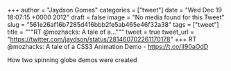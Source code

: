 
+++
author = "Jaydson Gomes"
categories = ["tweet"]
date = "Wed Dec 19 18:07:15 +0000 2012"
draft = false
image = "No media found for this Tweet"
slug = "561e26af16b7285d416bbb2fe5ab465e46f32a38"
tags = ["tweet"]
title = """RT @mozhacks: A tale of a..."""
tweet = true
tweet_url = "https://twitter.com/jaydson/status/281460702261170178"
+++
RT @mozhacks: A tale of a CSS3 Animation Demo - https://t.co/iI90aOdD

How two spinning globe demos were created
